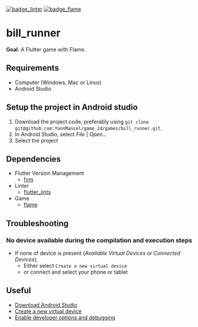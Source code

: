 [![badge_linter]][dependency_flutter_lints]
[![badge_flame]][link_flame]

# bill_runner
**Goal**: A Flutter game with Flame.

## Requirements
* Computer (Windows, Mac or Linux)
* Android Studio

## Setup the project in Android studio
1. Download the project code, preferably using `git clone git@github.com:YannMancel/game_2d/games/bill_runner.git`.
2. In Android Studio, select *File* | *Open...*
3. Select the project

## Dependencies
* Flutter Version Management
    * [fvm][dependency_fvm]
* Linter
    * [flutter_lints][dependency_flutter_lints]
* Game
    * [flame][dependency_flame]

## Troubleshooting

### No device available during the compilation and execution steps
* If none of device is present (*Available Virtual Devices* or *Connected Devices*),
    * Either select `Create a new virtual device`
    * or connect and select your phone or tablet

## Useful
* [Download Android Studio][useful_android_studio]
* [Create a new virtual device][useful_virtual_device]
* [Enable developer options and debugging][useful_developer_options]

[badge_linter]: https://img.shields.io/badge/style-flutter__lints-blue
[badge_flame]: https://img.shields.io/badge/Powered%20by-%F0%9F%94%A5-black.svg
[link_flame]: https://flame-engine.org
[dependency_fvm]: https://fvm.app/
[dependency_flutter_lints]: https://pub.dev/packages/flutter_lints
[dependency_flame]: https://pub.dev/packages/flame
[useful_android_studio]: https://developer.android.com/studio
[useful_virtual_device]: https://developer.android.com/studio/run/managing-avds.html
[useful_developer_options]: https://developer.android.com/studio/debug/dev-options.html#enable
